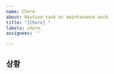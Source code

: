 ```yaml
---
name: Chore
about: Routine task or maintenance work
title: "[Chore] "
labels: chore
assignees: ''

---
```


## 상황

